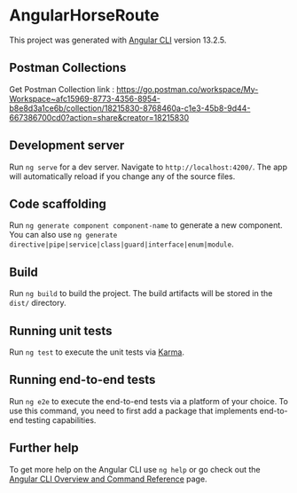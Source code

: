 # AngularHorseRoute

This project was generated with [Angular CLI](https://github.com/angular/angular-cli) version 13.2.5.

## Postman Collections

Get Postman Collection link : 
https://go.postman.co/workspace/My-Workspace~afc15969-8773-4356-8954-b8e8d3a1ce6b/collection/18215830-8768460a-c1e3-45b8-9d44-667386700cd0?action=share&creator=18215830

## Development server

Run `ng serve` for a dev server. Navigate to `http://localhost:4200/`. The app will automatically reload if you change any of the source files.

## Code scaffolding

Run `ng generate component component-name` to generate a new component. You can also use `ng generate directive|pipe|service|class|guard|interface|enum|module`.

## Build

Run `ng build` to build the project. The build artifacts will be stored in the `dist/` directory.

## Running unit tests

Run `ng test` to execute the unit tests via [Karma](https://karma-runner.github.io).

## Running end-to-end tests

Run `ng e2e` to execute the end-to-end tests via a platform of your choice. To use this command, you need to first add a package that implements end-to-end testing capabilities.

## Further help

To get more help on the Angular CLI use `ng help` or go check out the [Angular CLI Overview and Command Reference](https://angular.io/cli) page.
